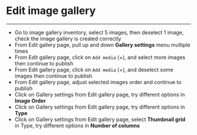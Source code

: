 # Edit image gallery

---
* Go to image gallery inventory, select 5 images, then deselect 1 image, check the image gallery is created correctly
* From Edit gallery page, pull up and down **Gallery settings** menu multiple times
* From Edit gallery page, click on `Add media` (+), and select more images then continue to publish
* From Edit gallery page, click on `Add media` (+), and deselect some images then continue to publish
* From Edit gallery page, adjust selected images order and continue to publish
* Click on Gallery settings from Edit gallery page, try different options in **Image Order**
* Click on Gallery settings from Edit gallery page, try different options in **Type**
* Click on Gallery settings from Edit gallery page, select **Thumbnail grid** in Type, try different options in **Number of columns**





